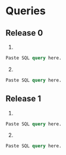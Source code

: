 # Queries

## Release 0
1.
  ```sql
Paste SQL query here.
```

2.
  ```sql
Paste SQL query here.
```


## Release 1
1.
  ```sql
Paste SQL query here.
```

2.
  ```sql
Paste SQL query here.
```
